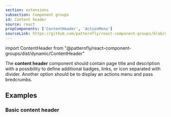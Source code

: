 ```yaml
---
section: extensions
subsection: Component groups
id: Content header
source: react
propComponents: ['ContentHeader', 'ActionMenu']
sourceLink: https://github.com/patternfly/react-component-groups/blob/main/packages/module/patternfly-docs/content/extensions/component-groups/examples/ContentHeader/ContentHeader.md
---
```


import ContentHeader from "@patternfly/react-component-groups/dist/dynamic/ContentHeader"

The **content header** component should contain page title and description with a possibility to define additional badges, links, or icon separated with divider. Another option should be to display an actions menu and pass bredcrumbs.

## Examples

### Basic content header

```js file="./ContentHeaderExample.tsx"

```